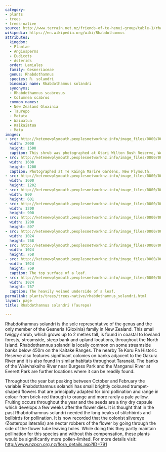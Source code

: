 ```yaml
---
category:
- plants
- trees
- trees-native
source: http://www.terrain.net.nz/friends-of-te-henui-group/table-1/rhabdothamnus-solandri-taurepo.html
wikipedia: https://en.wikipedia.org/wiki/Rhabdothamnus
attributes:
  kingdom:
  - Plantae
  - Angiosperms
  - Eudicots
  - Asterids
  order: Lamiales
  family: Gesneriaceae
  genus: Rhabdothamnus
  species: R. solandri
  binomial name: Rhabdothamnus solandri
  synonyms:
  - Rhabdothamnus scabrosus
  - Columnea scabros
  common names:
  - New Zealand Gloxinia
  - Taurepo
  - Matata
  - Waiuatua
  - Kaikaiatua
  - Mata
images:
- src: http://ketenewplymouth.peoplesnetworknz.info/image_files/0000/0004/6734/Rhabdothamnus_solandri___Taurepo__New_Zealand_Gloxinia-009.JPG
  width: 2000
  height: 1500
  caption: This shrub was photographed at Otari Wilton Bush Reserve, Wellington.
- src: http://ketenewplymouth.peoplesnetworknz.info/image_files/0000/0008/1703/Rhabdothamnus_solandri__Taurepo.JPG
  width: 1600
  height: 1200
  caption: Photographed at Te Kainga Marire Gardens, New Plymouth.
- src: http://ketenewplymouth.peoplesnetworknz.info/image_files/0000/0008/1708/Rhabdothamnus_solandri__Taurepo-002.JPG
  width: 1600
  height: 1202
- src: http://ketenewplymouth.peoplesnetworknz.info/image_files/0000/0008/1718/Rhabdothamnus_solandri__Taurepo-003.JPG
  width: 800
  height: 601
- src: http://ketenewplymouth.peoplesnetworknz.info/image_files/0000/0008/1723/Rhabdothamnus_solandri__Taurepo-004.JPG
  width: 1200
  height: 900
- src: http://ketenewplymouth.peoplesnetworknz.info/image_files/0000/0004/6729/Rhabdothamnus_solandri___Taurepo__New_Zealand_Gloxinia-007.JPG
  width: 1200
  height: 897
- src: http://ketenewplymouth.peoplesnetworknz.info/image_files/0000/0004/6739/Rhabdothamnus_solandri___Taurepo__New_Zealand_Gloxinia-012.JPG
  width: 1024
  height: 768
- src: http://ketenewplymouth.peoplesnetworknz.info/image_files/0000/0004/6724/Rhabdothamnus_solandri___Taurepo__New_Zealand_Gloxinia-006.JPG
  width: 1024
  height: 768
- src: http://ketenewplymouth.peoplesnetworknz.info/image_files/0000/0004/6714/Rhabdothamnus_solandri___Taurepo__New_Zealand_Gloxinia-002.JPG
  width: 1024
  height: 769
  caption: The top surface of a leaf.
- src: http://ketenewplymouth.peoplesnetworknz.info/image_files/0000/0004/6719/Rhabdothamnus_solandri___Taurepo__New_Zealand_Gloxinia-003.JPG
  width: 1024
  height: 767
  caption: The heavily veined underside of a leaf.
permalink: plants/trees/trees-native/rhabdothamnus_solandri.html
layout: page
title: Rhabdothamnus solandri (Taurepo)

---
```

Rhabdothamnus solandri is the sole representative of the genus and the only member of the Gesneria (Gloxinia) family in New Zealand. This small twiggy shrub, which grows up to 2 metres tall, is found in coastal to lowland forests, streamside, steep bank and upland locations, throughout the North Island. Rhabdothamnus solandri is locally common on some streamside banks below 450m on the Kaitake Ranges. The nearby Te Koru Pa Historic Reserve also features significant colonies on banks adjacent to the Oakura River and it is also found in similar habitats throughout Taranaki. The banks of the Waiwhakaiho River near Burgess Park and the Manganui River at Everett Park are further locations where it can be readily found.

Throughout the year but peaking between October and February the variable Rhabdothamnus solandri has small brightly coloured trumpet-shaped flowers that are principally adapted for bird pollination and range in colour from brick-red through to orange and more rarely a pale yellow. Fruiting occurs throughout the year and the seeds are a tiny dry capsule which develops a few weeks after the flower dies.
It is thought that in the past Rhabdothamnus solandri needed the long beaks of stitchbirds and bellbirds for pollination. It is now recorded that the colonist silvereye (Zosterops lateralis) are nectar robbers of the flower by going through the side of the flower tube leaving holes. While doing this they partly maintain pollination for this species and without this compensation, these plants would be significantly more pollen-limited.
For more details visit: <a href="http://www.nzpcn.org.nz/flora_details.asp?ID=791" target="_blank">http://www.nzpcn.org.nz/flora_details.asp?ID=791</a>
